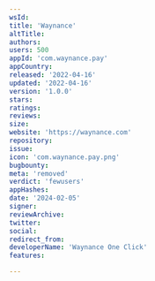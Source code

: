 ```yaml
---
wsId: 
title: 'Waynance'
altTitle: 
authors: 
users: 500
appId: 'com.waynance.pay'
appCountry: 
released: '2022-04-16'
updated: '2022-04-16'
version: '1.0.0'
stars: 
ratings: 
reviews: 
size: 
website: 'https://waynance.com'
repository: 
issue: 
icon: 'com.waynance.pay.png'
bugbounty: 
meta: 'removed'
verdict: 'fewusers'
appHashes: 
date: '2024-02-05'
signer: 
reviewArchive: 
twitter: 
social: 
redirect_from: 
developerName: 'Waynance One Click'
features: 

---
```


